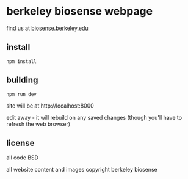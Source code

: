# berkeley biosense webpage

find us at [biosense.berkeley.edu](http://biosense.berkeley.edu)

## install

```
npm install
```

## building

```
npm run dev
```

site will be at http://localhost:8000

edit away - it will rebuild on any saved changes (though you'll have to refresh the web browser)


## license

all code BSD

all website content and images copyright berkeley biosense
